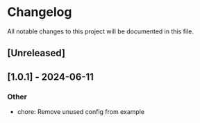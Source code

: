 # Changelog

All notable changes to this project will be documented in this file.

## [Unreleased]

## [1.0.1] - 2024-06-11

### Other

- chore: Remove unused config from example